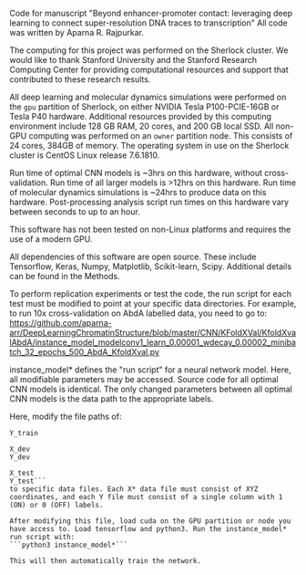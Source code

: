 Code for manuscript "Beyond enhancer-promoter contact: leveraging deep learning to connect super-resolution DNA traces to transcription"
All code was written by Aparna R. Rajpurkar.

The computing for this project was performed on the Sherlock cluster. We would like to thank Stanford University and the Stanford Research Computing Center for providing computational resources and support that contributed to these research results.

All deep learning and molecular dynamics simulations were performed on the ```gpu``` partition of Sherlock, on either NVIDIA Tesla P100-PCIE-16GB or Tesla P40 hardware. Additional resources provided by this computing environment include 128 GB RAM, 20 cores, and 200 GB local SSD.
All non-GPU computing was performed on an ```owner``` partition node. This consists of 24 cores, 384GB of memory. 
The operating system in use on the Sherlock cluster is CentOS Linux release 7.6.1810. 

Run time of optimal CNN models is ~3hrs on this hardware, without cross-validation. Run time of all larger models is >12hrs on this hardware. Run time of molecular dynamics simulations is ~24hrs to produce data on this hardware. Post-processing analysis script run times on this hardware vary between seconds to up to an hour.

This software has not been tested on non-Linux platforms and requires the use of a modern GPU.

All dependencies of this software are open source. These include Tensorflow, Keras, Numpy, Matplotlib, Scikit-learn, Scipy. Additional details can be found in the Methods.

To perform replication experiments or test the code, the run script for each test must be modified to point at your specific data directories. For example, to run 10x cross-validation on AbdA labelled data, you need to go to:
https://github.com/aparna-arr/DeepLearningChromatinStructure/blob/master/CNN/KFoldXVal/KfoldXvalAbdA/instance_model_modelconv1_learn_0.00001_wdecay_0.00002_minibatch_32_epochs_500_AbdA_KfoldXval.py

instance_model* defines the "run script" for a neural network model. Here, all modifiable parameters may be accessed. Source code for all optimal CNN models is identical. The only changed parameters between all optimal CNN models is the data path to the appropriate labels.

Here, modify the file paths of:
```X_train
Y_train

X_dev
Y_dev

X_test
Y_test```
to specific data files. Each X* data file must consist of XYZ coordinates, and each Y file must consist of a single column with 1 (ON) or 0 (OFF) labels.

After modifying this file, load cuda on the GPU partition or node you have access to. Load tensorflow and python3. Run the instance_model* run script with:
```python3 instance_model*```

This will then automatically train the network.
